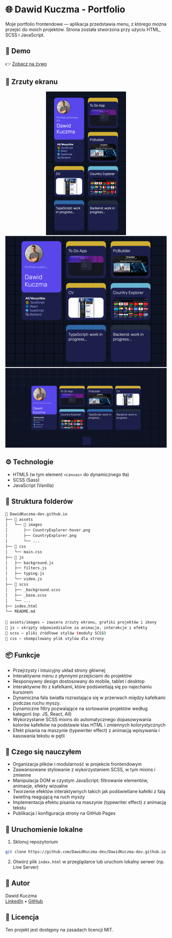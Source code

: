 # 🌐 Dawid Kuczma - Portfolio

Moje portfolio frontendowe — aplikacja przedstawia menu, z którego można przejść do moich projektów. Strona została stworzona przy użyciu HTML, SCSS i JavaScript.

## 🔗 Demo

👉 [Zobacz na żywo](https://dawidkuczma-dev.github.io)

## 📸 Zrzuty ekranu

<p align="center">
  <img src="assets/images/screenshot-mobile.png" width="250" alt="Mobile" />
  <img src="assets/images/screenshot-tablet.png" width="550" alt="Tablet" />
  <img src="assets/images/screenshot-desktop.png" width="800" alt="Desktop" />
</p>


## ⚙️ Technologie

- HTML5 (w tym element `<canvas>` do dynamicznego tła)
- SCSS (Sass)
- JavaScript (Vanilla)

## 📁 Struktura folderów

```bash
📁 DawidKuczma-dev.github.io
├── 📁 assets
│   └── 📁 images
│       ├── CountryExplorer-hover.png
│       ├── CountryExplorer.png
│       └── ...
├── 📁 css
│   └── main.css
├── 📁 js
│   ├── background.js
│   ├── filters.js
│   ├── typing.js
│   └── video.js
├── 📁 scss
│   ├── _background.scss
│   ├── _base.scss
│   └── ...
├── index.html
└── README.md

📁 assets/images – zawiera zrzuty ekranu, grafiki projektów i ikony  
📁 js – skrypty odpowiedzialne za animacje, interakcje i efekty  
📁 scss – pliki źródłowe stylów (moduły SCSS)  
📁 css – skompilowany plik stylów dla strony

```

## 📦 Funkcje

- Przejrzysty i intuicyjny układ strony głównej
- Interaktywne menu z płynnymi przejściami do projektów
- Responsywny design dostosowany do mobile, tablet i desktop
- Interaktywne tło z kafelkami, które podświetlają się po najechaniu kursorem
- Dynamiczna fala światła rozrastająca się w przerwach między kafelkami podczas ruchu myszy.
- Dynamiczne filtry pozwalające na sortowanie projektów według kategorii (np. JS, React, All)
- Wykorzystanie SCSS mixins do automatycznego dopasowywania kolorów kafelków na podstawie klas HTML i zmiennych kolorystycznych
- Efekt pisania na maszynie (typewriter effect) z animacją wpisywania i kasowania tekstu w pętli

## 🧠 Czego się nauczyłem

- Organizacja plików i modularność w projekcie frontendowym
- Zaawansowane stylowanie z wykorzystaniem SCSS, w tym mixins i zmienne
- Manipulacja DOM w czystym JavaScript: filtrowanie elementów, animacje, efekty wizualne
- Tworzenie efektów interaktywnych takich jak podświetlane kafelki z falą świetlną reagującą na ruch myszy
- Implementacja efektu pisania na maszynie (typewriter effect) z animacją tekstu
- Publikacja i konfiguracja strony na GitHub Pages

## 🚀 Uruchomienie lokalne

1. Sklonuj repozytorium  
```bash
git clone https://github.com/DawidKuczma-dev/DawidKuczma-dev.github.io.git
```
2. Otwórz plik `index.html` w przeglądarce lub uruchom lokalny serwer (np. Live Server)

## 📇 Autor

Dawid Kuczma  
[LinkedIn](https://www.linkedin.com/in/dawid-kuczma-a60836369/) • [GitHub](https://github.com/DawidKuczma-dev)

## 📝 Licencja

Ten projekt jest dostępny na zasadach licencji MIT.






